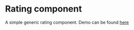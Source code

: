 # Rating component

A simple generic rating component.
Demo can be found [here](https://rating.shubhamverma.dev)
